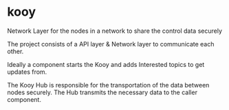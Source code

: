 # kooy
Network Layer for the nodes in a network to share the control data securely

The project consists of a API layer & Network layer to communicate each other.

Ideally a component starts the Kooy and adds Interested topics to get updates from.

The Kooy Hub is responsible for the transportation of the data between nodes securely. The Hub transmits the necessary data to the caller component.
